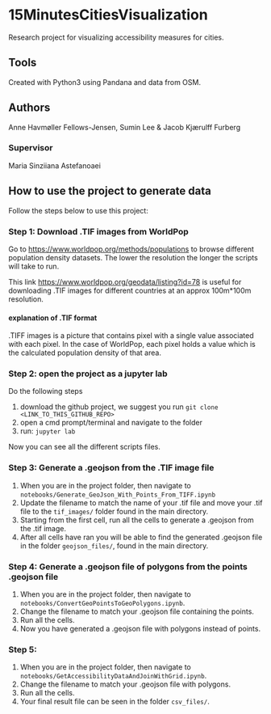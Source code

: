 # 15MinutesCitiesVisualization
Research project for visualizing accessibility measures for cities.


## Tools
Created with Python3 using Pandana and data from OSM.


## Authors
Anne Havmøller Fellows-Jensen, Sumin Lee & Jacob Kjærulff Furberg

### Supervisor
Maria Sinziiana Astefanoaei



## How to use the project to generate data

Follow the steps below to use this project:

### Step 1: Download .TIF images from WorldPop

Go to https://www.worldpop.org/methods/populations to browse different population density datasets. The lower the resolution the longer the scripts will take to run.

This link https://www.worldpop.org/geodata/listing?id=78 is useful for downloading .TIF images for different countries at an approx 100m*100m resolution.

#### explanation of .TIF format

.TIFF images is a picture that contains pixel with a single value associated with each pixel. In the case of WorldPop, each pixel holds a value which is the calculated population density of that area. 

### Step 2: open the project as a jupyter lab
Do the following steps
1. download the github project, we suggest you run `git clone <LINK_TO_THIS_GITHUB_REPO>`
2. open a cmd prompt/terminal and navigate to the folder
3. run: `jupyter lab`

Now you can see all the different scripts files.

### Step 3: Generate a .geojson from the .TIF image file

1. When you are in the project folder, then navigate to `notebooks/Generate_GeoJson_With_Points_From_TIFF.ipynb` 
2. Update the filename to match the name of your .tif file and move your .tif file to the `tif_images/` folder found in the main directory.
3. Starting from the first cell, run all the cells to generate a .geojson from the .tif image.
4. After all cells have ran you will be able to find the generated .geojson file in the folder `geojson_files/`, found in the main directory.

### Step 4: Generate a .geojson file of polygons from the points .geojson file

1. When you are in the project folder, then navigate to `notebooks/ConvertGeoPointsToGeoPolygons.ipynb`.
2. Change the filename to match your .geojson file containing the points.
3. Run all the cells.
4. Now you have generated a .geojson file with polygons instead of points.

### Step 5: 

1. When you are in the project folder, then navigate to `notebooks/GetAccessibilityDataAndJoinWithGrid.ipynb`.
2. Change the filename to match your .geojson file with polygons.
3. Run all the cells.
4. Your final result file can be seen in the folder `csv_files/`.